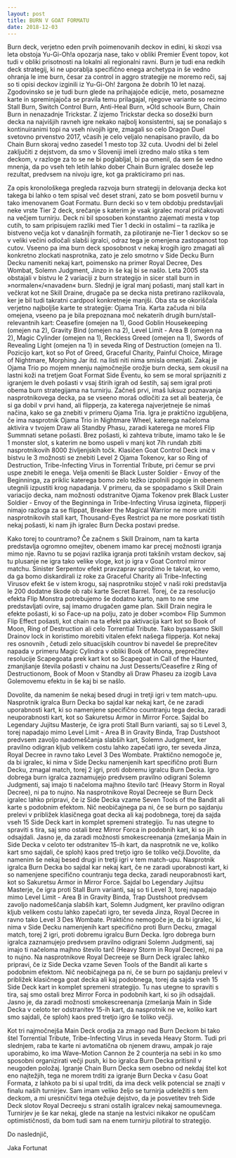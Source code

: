 ```yaml
---
layout: post
title: BURN V GOAT FORMATU
date: 2018-12-03
---
```

Burn deck, verjetno eden prvih poimenovanih deckov in edini, ki skozi vsa leta obstoja Yu-Gi-Oh!a opozarja nase, tako v obliki Premier Event topov, kot tudi v obliki prisotnosti na lokalni ali regionalni ravni. Burn je tudi ena redkih deck strategij, ki ne uporablja specifično enega archetypa in še vedno ohranja le ime burn, česar za control in aggro strategije ne moremo reči, saj so ti opisi deckov izginili iz Yu-Gi-Oh! žargona že dobrih 10 let nazaj. Zgodovinsko se je tudi burn glede na prihajajoče edicije, meto, posamezne karte in spreminjajoča se pravila temu prilagajal, njegove variante so recimo Stall Burn, Switch Control Burn, Anti-Heal Burn, »Old school« Burn, Chain Burn in nenazadnje Trickstar. Z izjemo Trickstar decka so dosežki burn decka na najvišjih ravneh igre nekako najbolj konsistentni, saj se ponašajo s kontinuiranimi topi na vseh nivojih igre, zmagali so celo Dragon Duel svetovno prvenstvo 2017, včasih je celo veljalo nenapisano pravilo, da bo Chain Burn skoraj vedno zasedel 1 mesto top 32 cuta. Uvodni del bi želel zaključiti z dejstvom, da smo v Sloveniji imeli izredno malo stika s tem deckom, v razloge za to se ne bi poglabljal, bi pa omenil, da sem še vedno mnenja, da po vseh teh letih lahko dober Chain Burn igralec doseže lep rezultat, predvsem na nivoju igre, kot ga prakticiramo pri nas.

Za opis kronološkega pregleda razvoja burn strategij in delovanja decka kot takega bi lahko o tem spisal več deset strani, zato se bom posvetil burnu v tako imenovanem Goat Formatu. Burn decki so v tem obdobju predstavljali neke vrste Tier 2 deck, srečanje s katerim je vsak igralec moral pričakovati na večjem turnirju. Deck ni bil sposoben konstantno zajemati mesta v top cutih, to sam pripisujem razliki med Tier 1 decki in ostalimi – ta razlika je bistveno večja kot v današnjih formatih, za pilotiranje ne-Tier 1 deckov so se v veliki večini odločali slabši igralci, odraz tega je omenjena zastopanost top cutov. Vseeno pa ima burn deck sposobnost v nekaj krogih igro zmagati ali konkretno zlockati nasprotnika, zato je zelo smotrno v Side Decku Burn Decku nameniti nekaj kart, poimensko na primer Royal Decree, Des Wombat, Solemn Judgment, Jinzo in še kaj bi se našlo. Leta 2005 sta obstajali v bistvu le 2 variaciji z burn strategijo in sicer stall burn in »normalen«/«navaden« burn. Slednji je igral manj pošasti, manj stall kart in večkrat kot ne Skill Draine, drugače pa se decka nista pretirano razlikovala, ker je bil tudi takratni cardpool konkretneje manjši. Oba sta se okoriščala verjetno najboljše karte te strategije: Ojama Tria. Karta začuda ni bila omejena, vseeno pa je bila prepoznana moč nekaterih drugih burn/stall-relevantnih kart: Ceasefire (omejen na 1), Good Goblin Housekeeping (omejen na 2), Gravity Bind (omejen na 2), Level Limit - Area B (omejen na 2), Magic Cylinder (omejen na 1), Reckless Greed (omejen na 1), Swords of Revealing Light (omejen na 1) in seveda Ring of Destruction (omejen na 1). Pozicijo kart, kot so Pot of Greed, Graceful Charity, Painful Choice, Mirage of Nightmare, Morphing Jar itd. na listi niti nima smisla omenjati. Zakaj je Ojama Trio po mojem mnenju najmočnejše orožje burn decka, sem okusil na lastni koži na tretjem Goat Format Side Eventu, ko sem se moral sprijazniti z igranjem le dveh pošasti v vsaj štirih igrah od šestih, saj sem igral proti obema burn strategijama na turnirju. Začneš prvi, imaš luksuz poznavanja nasprotnikovega decka, pa se vseeno moraš odločiti za set ali beaterja, če si ga dobil v prvi hand, ali flipperja, za katerega najverjetneje še nimaš načina, kako se ga znebiti v primeru Ojama Tria. Igra je praktično izgubljena, če ima nasprotnik Ojama Trio in Nightmare Wheel, katerega načeloma aktivira v tvojem Draw ali Standby Phasu, zaradi katerega ne moreš Flip Summnati setane pošasti. Brez pošasti, ki zahteva tribute, imamo tako le še 1 monster slot, s katerim ne bomo uspeli v manj kot 7ih rundah zbiti nasprotnikovih 8000 življenjskih točk. Klasičen Goat Control Deck ima v bistvu le 3 možnosti se znebiti Level 2 Ojama Tokenov, kar so Ring of Destruction, Tribe-Infecting Virus in Torrential Tribute, pri čemur se prvi uspe znebiti le enega. Velja omeniti še Black Luster Soldier - Envoy of the Beginninga, za priklic katerega bomo zelo težko izpolnili pogoje in obenem utegnili izpustiti krog napadanja. V primeru, da se spopadamo s Skill Drain variacijo decka, nam možnosti odstranitve Ojama Tokenov prek Black Luster Soldier - Envoy of the Beginninga in Tribe-Infecting Virusa izgineta, flipperji nimajo razloga za se flippat, Breaker the Magical Warrior ne more uničiti nasprotnikovih stall kart, Thousand-Eyes Restrict pa ne more posrkati tistih nekaj pošasti, ki nam jih igralec Burn Decka postavi predse.

Kako torej to countramo? Če začnem s Skill Drainom, nam ta karta predstavlja ogromno omejitev, obenem imamo kar precej možnosti igranja mimo nje. Ravno tu se pojavi razlika igranja proti takšnih vrstam deckov, saj tu plusanje ne igra tako velike vloge, kot jo igra v Goat Control mirror matchu. Sinister Serpentov efekt pravzaprav sprožimo le takrat, ko vemo, da ga bomo diskardirali iz roke za Graceful Charity ali Tribe-Infecting Virusov efekt še v istem krogu, saj nasprotniku stoječ v naši roki predstavlja le 200 dodatne škode ob rabi karte Secret Barrel. Torej, če za resolucijo efekta Flip Monstra potrebujemo še dodatno karto, nam to ne sme predstavljati ovire, saj imamo drugačen game plan. Skill Drain negira le efekte pošasti, ki so Face-up na polju, zato je dober »combo« Flip Summon Flip Effect pošasti, kot chain na ta efekt pa aktivacija kart kot so Book of Moon, Ring of Destruction ali celo Torrential Tribute. Tako bypassamo Skill Drainov lock in koristimo morebiti vitalen efekt našega flipperja. Kot nekaj res osnovnih , četudi zelo situacijskih countrov bi navedel še preprečitev napada v primeru Magic Cylindra v obliki Book of Moona, preprečitev resolucije Scapegoata prek kart kot so Scapegoat in Call of the Haunted, zmanjšanje števila pošasti v chainu na Just Desserts/Ceasefire z Ring of Destructionom, Book of Moon v Standby ali Draw Phaseu za izogib Lava Golemovemu efektu in še kaj bi se našlo.

Dovolite, da namenim še nekaj besed drugi in tretji igri v tem match-upu. Nasprotnik igralca Burn Decka bo sajdal kar nekaj kart, če ne zaradi uporabnosti kart, ki so namenjene specifično countranju tega decka, zaradi neuporabnosti kart, kot so Sakuretsu Armor in Mirror Force. Sajdal bo Legendary Jujitsu Masterje, če igra proti Stall Burn varianti, saj so ti Level 3, torej napadajo mimo Level Limit - Area B in Gravity Binda, Trap Dustshoot predvsem zavoljo nadomeščanja slabših kart, Solemn Judgment, ker pravilno odigran kljub velikem costu lahko zapečati igro, ter seveda Jinza, Royal Decree in ravno tako Level 3 Des Wombate. Praktično nemogoče je, da bi igralec, ki nima v Side Decku namenjenih kart specifično proti Burn Decku, zmagal match, torej 2 igri, proti dobremu igralcu Burn Decka. Igro dobrega burn igralca zaznamujejo predvsem pravilno odigrani Solemn Judgmenti, saj imajo ti načeloma majhno število tarč (Heavy Storm in Royal Decree), ni pa to nujno. Na nasprotnikove Royal Decreeje se Burn Deck igralec lahko pripravi, če iz Side Decka vzame Seven Tools of the Bandit ali karte s podobnim efektom. Nič neobičajnega pa ni, če se burn po sajdanju prelevi v približek klasičnega goat decka ali kaj podobnega, torej da sajda vseh 15 Side Deck kart in komplet spremeni strategijo. Tu nas utegne to spraviti s tira, saj smo ostali brez Mirror Forca in podobnih kart, ki so jih odsajdali. Jasno je, da zaradi možnosti smokescreenanja (zmešanja Main in Side Decka v celoto ter odstranitev 15-ih kart, da nasprotnik ne ve, koliko kart smo sajdali, če sploh) kaos pred tretjo igro še toliko večji.<span id="anchor"></span>Dovolite, da namenim še nekaj besed drugi in tretji igri v tem match-upu. Nasprotnik igralca Burn Decka bo sajdal kar nekaj kart, če ne zaradi uporabnosti kart, ki so namenjene specifično countranju tega decka, zaradi neuporabnosti kart, kot so Sakuretsu Armor in Mirror Force. Sajdal bo Legendary Jujitsu Masterje, če igra proti Stall Burn varianti, saj so ti Level 3, torej napadajo mimo Level Limit - Area B in Gravity Binda, Trap Dustshoot predvsem zavoljo nadomeščanja slabših kart, Solemn Judgment, ker pravilno odigran kljub velikem costu lahko zapečati igro, ter seveda Jinza, Royal Decree in ravno tako Level 3 Des Wombate. Praktično nemogoče je, da bi igralec, ki nima v Side Decku namenjenih kart specifično proti Burn Decku, zmagal match, torej 2 igri, proti dobremu igralcu Burn Decka. Igro dobrega burn igralca zaznamujejo predvsem pravilno odigrani Solemn Judgmenti, saj imajo ti načeloma majhno število tarč (Heavy Storm in Royal Decree), ni pa to nujno. Na nasprotnikove Royal Decreeje se Burn Deck igralec lahko pripravi, če iz Side Decka vzame Seven Tools of the Bandit ali karte s podobnim efektom. Nič neobičajnega pa ni, če se burn po sajdanju prelevi v približek klasičnega goat decka ali kaj podobnega, torej da sajda vseh 15 Side Deck kart in komplet spremeni strategijo. Tu nas utegne to spraviti s tira, saj smo ostali brez Mirror Forca in podobnih kart, ki so jih odsajdali. Jasno je, da zaradi možnosti smokescreenanja (zmešanja Main in Side Decka v celoto ter odstranitev 15-ih kart, da nasprotnik ne ve, koliko kart smo sajdali, če sploh) kaos pred tretjo igro še toliko večji.

Kot tri najmočnejša Main Deck orodja za zmago nad Burn Deckom bi tako štel Torrential Tribute, Tribe-Infecting Virus in seveda Heavy Storm. Tudi pri slednjem, raba te karte ni avtomatična ob njenem drawu, ampak jo raje uporabimo, ko ima Wave-Motion Cannon že 2 counterja na sebi in ko smo sposobni organizirati večji push, ki bo igralca Burn Decka pritisnil v neugoden položaj. Igranje Chain Burn Decka sem osebno od nekdaj štel kot eno najtežjih, tega ne morem trditi za igranje Burn Decka v času Goat Formata, z lahkoto pa bi si upal trditi, da ima deck velik potencial se znajti v finalu naših turnirjev. Sam imam veliko željo se turnirja udeležiti s tem deckom, a mi uresničitvi tega otežuje dejstvo, da je posvetitev treh Side Deck slotov Royal Decreeju s strani ostalih igralcev nekaj samoumevnega. Turnirjev je še kar nekaj, glede na stanje na lestvici nikakor ne opuščam optimističnosti, da bom tudi sam na enem turnirju pilotiral to strategijo.

Do naslednjič,

Jaka Fortunat
